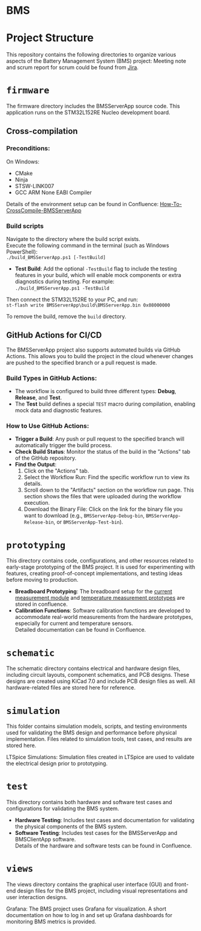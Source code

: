 # BMS

# Project Structure

This repository contains the following directories to organize various aspects of the Battery Management System (BMS) project:
Meeting note and scrum report for scrum could be found from [Jira](https://liyuanliull.atlassian.net/jira/software/projects/SCRUM/boards/1/reports).

# `firmware`
The firmware directory includes the BMSServerApp source code. This application runs on the STM32L152RE Nucleo development board.   

## Cross-compilation
### Preconditions:
On Windows:   
- CMake
- Ninja
- STSW-LINK007
- GCC ARM None EABI Compiler

Details of the environment setup can be found in Confluence: [How-To-CrossCompile-BMSServerApp](https://liyuanliull.atlassian.net/wiki/spaces/BMSDEVELOP/pages/426109/How-to+Set+Up+Environment+and+Building+the+BMSServerApp)

### Build scripts
Navigate to the directory where the build script exists.   
Execute the following command in the terminal (such as Windows PowerShell):  
`./build_BMSServerApp.ps1 [-TestBuild]`   

- **Test Build**: Add the optional `-TestBuild` flag to include the testing features in your build, which will enable mock components or extra diagnostics during testing. For example:  
  `./build_BMSServerApp.ps1 -TestBuild`

Then connect the STM32L152RE to your PC, and run:    
`st-flash write BMSServerApp\build\BMSServerApp.bin 0x08000000`   

To remove the build, remove the `build` directory.

## GitHub Actions for CI/CD
The BMSServerApp project also supports automated builds via GitHub Actions. This allows you to build the project in the cloud whenever changes are pushed to the specified branch or a pull request is made.

### Build Types in GitHub Actions:
- The workflow is configured to build three different types: **Debug**, **Release**, and **Test**.
- The **Test** build defines a special `TEST` macro during compilation, enabling mock data and diagnostic features.

### How to Use GitHub Actions:
- **Trigger a Build**: Any push or pull request to the specified branch will automatically trigger the build process.
- **Check Build Status**: Monitor the status of the build in the "Actions" tab of the GitHub repository.
- **Find the Output**:   
  1. Click on the "Actions" tab.
  2. Select the Workflow Run: Find the specific workflow run to view its details.
  3. Scroll down to the "Artifacts" section on the workflow run page. This section shows the files that were uploaded during the workflow execution.
  4. Download the Binary File:  Click on the link for the binary file you want to download (e.g., `BMSServerApp-Debug-bin`, `BMSServerApp-Release-bin`, or `BMSServerApp-Test-bin`).   

# `prototyping`
This directory contains code, configurations, and other resources related to early-stage prototyping of the BMS project. It is used for experimenting with features, creating proof-of-concept implementations, and testing ideas before moving to production.  

- **Breadboard Prototyping**: The breadboard setup for the [current measurement module](https://liyuanliull.atlassian.net/wiki/spaces/BMSDEVELOP/pages/6520833/Voltage+Temperature+and+Current+measurement+Overview) and [temperature measurement prototypes](https://liyuanliull.atlassian.net/wiki/spaces/BMSDEVELOP/pages/8257538/Temperature+Measurement+Module+Prototyping+Documentation.) are stored in confluence.   
- **Calibration Functions**: Software calibration functions are developed to accommodate real-world measurements from the hardware prototypes, especially for current and temperature sensors.   
Detailed documentation can be found in Confluence.  

# `schematic`
The schematic directory contains electrical and hardware design files, including circuit layouts, component schematics, and PCB designs. These designs are created using KiCad 7.0 and include PCB design files as well. All hardware-related files are stored here for reference.   

# `simulation`
This folder contains simulation models, scripts, and testing environments used for validating the BMS design and performance before physical implementation. Files related to simulation tools, test cases, and results are stored here.   

LTSpice Simulations: Simulation files created in LTSpice are used to validate the electrical design prior to prototyping.   

# `test`
This directory contains both hardware and software test cases and configurations for validating the BMS system.   

- **Hardware Testing**: Includes test cases and documentation for validating the physical components of the BMS system.     
- **Software Testing**: Includes test cases for the BMSServerApp and BMSClientApp software.      
Details of the hardware and software tests can be found in Confluence.

# `views`
The views directory contains the graphical user interface (GUI) and front-end design files for the BMS project, including visual representations and user interaction designs.   

Grafana: The BMS project uses Grafana for visualization. A short documentation on how to log in and set up Grafana dashboards for monitoring BMS metrics is provided.   
